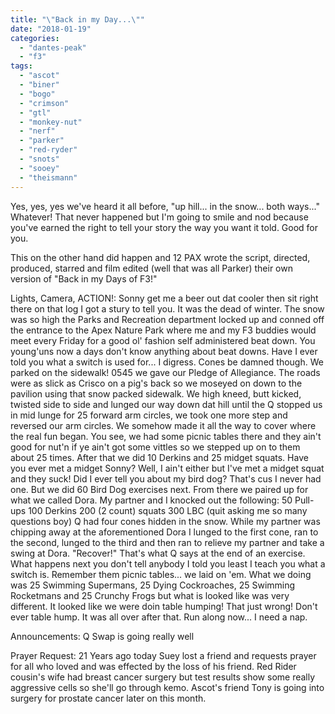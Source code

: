 ```yaml
---
title: "\"Back in my Day...\""
date: "2018-01-19"
categories: 
  - "dantes-peak"
  - "f3"
tags: 
  - "ascot"
  - "biner"
  - "bogo"
  - "crimson"
  - "gtl"
  - "monkey-nut"
  - "nerf"
  - "parker"
  - "red-ryder"
  - "snots"
  - "sooey"
  - "theismann"
---
```


Yes, yes, yes we've heard it all before, "up hill... in the snow... both ways..." Whatever! That never happened but I'm going to smile and nod because you've earned the right to tell your story the way you want it told. Good for you.

This on the other hand did happen and 12 PAX wrote the script, directed, produced, starred and film edited (well that was all Parker) their own version of "Back in my Days of F3!"

Lights, Camera, ACTION!: Sonny get me a beer out dat cooler then sit right there on that log I got a stury to tell you. It was the dead of winter. The snow was so high the Parks and Recreation department locked up and conned off the entrance to the Apex Nature Park where me and my F3 buddies would meet every Friday for a good ol' fashion self administered beat down. You young'uns now a days don't know anything about beat downs. Have I ever told you what a switch is used for... I digress. Cones be damned though. We parked on the sidewalk! 0545 we gave our Pledge of Allegiance. The roads were as slick as Crisco on a pig's back so we moseyed on down to the pavilion using that snow packed sidewalk. We high kneed, butt kicked, twisted side to side and lunged our way down dat hill until the Q stopped us in mid lunge for 25 forward arm circles, we took one more step and reversed our arm circles. We somehow made it all the way to cover where the real fun began. You see, we had some picnic tables there and they ain't good for nut'n if ye ain't got some vittles so we stepped up on to them about 25 times. After that we did 10 Derkins and 25 midget squats. Have you ever met a midget Sonny? Well, I ain't either but I've met a midget squat and they suck! Did I ever tell you about my bird dog? That's cus I never had one. But we did 60 Bird Dog exercises next. From there we paired up for what we called Dora. My partner and I knocked out the following: 50 Pull-ups 100 Derkins 200 (2 count) squats 300 LBC (quit asking me so many questions boy) Q had four cones hidden in the snow. While my partner was chipping away at the aforementioned Dora I lunged to the first cone, ran to the second, lunged to the third and then ran to relieve my partner and take a swing at Dora. "Recover!" That's what Q says at the end of an exercise. What happens next you don't tell anybody I told you least I teach you what a switch is. Remember them picnic tables... we laid on 'em. What we doing was 25 Swimming Supermans, 25 Dying Cockroaches, 25 Swimming Rocketmans and 25 Crunchy Frogs but what is looked like was very different. It looked like we were doin table humping! That just wrong! Don't ever table hump. It was all over after that. Run along now... I need a nap.

Announcements: Q Swap is going really well

Prayer Request: 21 Years ago today Suey lost a friend and requests prayer for all who loved and was effected by the loss of his friend. Red Rider cousin's wife had breast cancer surgery but test results show some really aggressive cells so she'll go through kemo. Ascot's friend Tony is going into surgery for prostate cancer later on this month.
